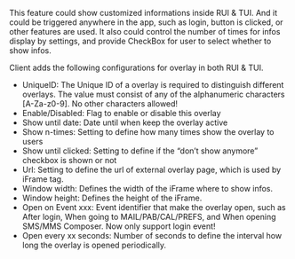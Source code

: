 This feature could show customized informations inside RUI & TUI. And it could be triggered anywhere in the app, such as login, button is clicked, or other features are used. It also could control the number of times for infos display by settings, and provide CheckBox for user to select whether to show infos.

Client adds the following configurations for overlay in both RUI & TUI.
-	UniqueID: The Unique ID of a overlay is required to distinguish different overlays. The value must consist of any of the alphanumeric characters [A-Za-z0-9]. No other characters allowed!
-	Enable/Disabled: Flag to enable or disable this overlay
-	Show until date: Date until when keep the overlay active
-	Show n-times: Setting to define how many times show the overlay to users
-	Show until clicked: Setting to define if the “don’t show anymore” checkbox is shown or not
- Url: Setting to define the url of external overlay page, which is used by iFrame tag.
-	Window width: Defines the width of the iFrame where to show infos.
-	Window height: Defines the height of the iFrame.
-	Open on Event xxx: Event identifier that make the overlay open, such as After login,  When going to MAIL/PAB/CAL/PREFS, and When opening SMS/MMS Composer. Now only support login event!
-	Open every xx seconds: Number of seconds to define the interval how long the overlay is opened periodically.
